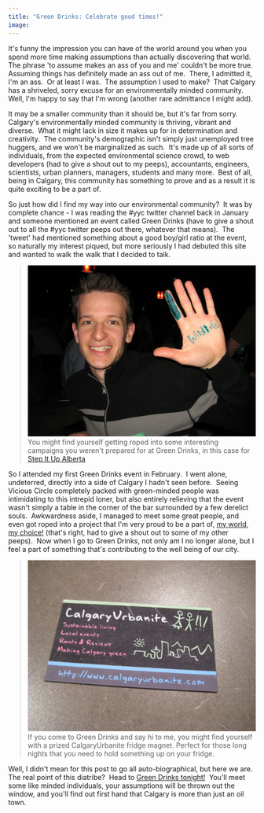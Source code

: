 ```yaml
---
title: "Green Drinks: Celebrate good times!"
image:
---
```

<p>It's funny the impression you can have of the world around you when you spend more time making assumptions than actually discovering that world.&nbsp; The phrase 'to assume makes an ass of you and me' couldn't be more true.&nbsp; Assuming things has definitely made an ass out of me.&nbsp; There, I admitted it, I'm an ass.&nbsp; Or at least I was.&nbsp; The assumption I used to make?&nbsp; That Calgary has a shriveled, sorry excuse for an environmentally minded community.&nbsp; Well, I'm happy to say that I'm wrong (another rare admittance I might add).</p><!-- pagebreak -->
<p>It may be a smaller community than it should be, but it's far from sorry.&nbsp; Calgary's environmentally minded community is thriving, vibrant and diverse.&nbsp; What it might lack in size it makes up for in determination and creativity.&nbsp; The community's demographic isn't simply just unemployed tree huggers, and we won't be marginalized as such.&nbsp; It's made up of all sorts of individuals, from the expected environmental science crowd, to web developers (had to give a shout out to my peeps), accountants, engineers, scientists, urban planners, managers, students and many more.&nbsp; Best of all, being in Calgary, this community has something to prove and as a result it is quite exciting to be a part of.</p>
<p>So just how did I find my way into our environmental community?&nbsp; It was by complete chance - I was reading the #yyc twitter channel back in January and someone mentioned an event called Green Drinks (have to give a shout out to all the #yyc twitter peeps out there, whatever that means).&nbsp; The 'tweet' had mentioned something about a good boy/girl ratio at the event, so naturally my interest piqued, but more seriously I had debuted this site and wanted to walk the walk that I decided to talk.&nbsp;</p>
<blockquote><img src="../file/post/celebrate_good_times/stepitup.jpg" alt="" /><br />You might find yourself getting roped into some interesting campaigns you weren't prepared for at Green Drinks, in this case for <a href="http://www.stepitupalberta.ca/">Step It Up Alberta</a><br /></blockquote>
<p>So I attended my first Green Drinks event in February.&nbsp; I went alone, undeterred, directly into a side of Calgary I hadn't seen before.&nbsp; Seeing Vicious Circle completely packed with green-minded people was intimidating to this intrepid loner, but also entirely relieving that the event wasn't simply a table in the corner of the bar surrounded by a few derelict souls.&nbsp; Awkwardness aside, I managed to meet some great people, and even got roped into a project that I'm very proud to be a part of, <a href="http://myworldmychoice.org/">my world, my choice!</a> (that's right, had to give a shout out to some of my other peeps).&nbsp; Now when I go to Green Drinks, not only am I no longer alone, but I feel a part of something that's contributing to the well being of our city.</p>
<blockquote><img src="../file/post/celebrate_good_times/magnet.jpg" alt="" /><br />If you come to Green Drinks and say hi to me, you might find yourself with a prized CalgaryUrbanite fridge magnet. Perfect for those long nights that you need to hold something up on your fridge.</blockquote>
<p>Well, I didn't mean for this post to go all auto-biographical, but here we are.&nbsp; The real point of this diatribe?&nbsp; Head to <a href="http://www.facebook.com/home.php#/event.php?eid=78646887898">Green Drinks tonight!</a>&nbsp; You'll meet some like minded individuals, your assumptions will be thrown out the window, and you'll find out first hand that Calgary is more than just an oil town.</p>
